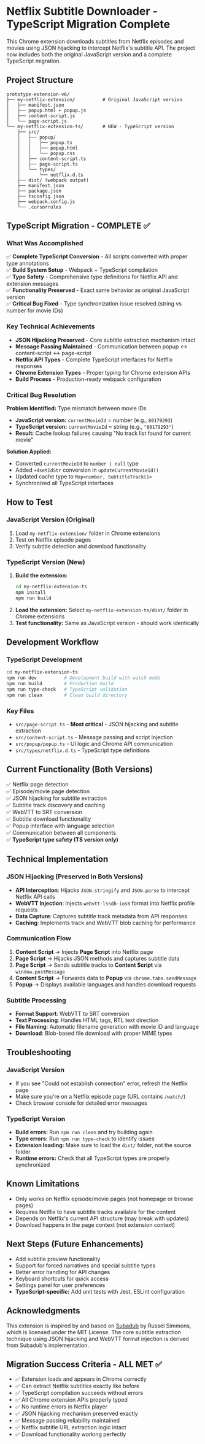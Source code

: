 # Netflix Subtitle Downloader - TypeScript Migration Complete

This Chrome extension downloads subtitles from Netflix episodes and movies using JSON hijacking to intercept Netflix's subtitle API. The project now includes both the original JavaScript version and a complete TypeScript migration.

## Project Structure

```
prototype-extension-v6/
├── my-netflix-extension/          # Original JavaScript version
│   ├── manifest.json
│   ├── popup.html + popup.js
│   ├── content-script.js
│   └── page-script.js
└── my-netflix-extension-ts/       # NEW - TypeScript version
    ├── src/
    │   ├── popup/
    │   │   ├── popup.ts
    │   │   ├── popup.html
    │   │   └── popup.css
    │   ├── content-script.ts
    │   ├── page-script.ts
    │   └── types/
    │       └── netflix.d.ts
    ├── dist/ (webpack output)
    ├── manifest.json
    ├── package.json
    ├── tsconfig.json
    ├── webpack.config.js
    └── .cursorrules
```

## TypeScript Migration - COMPLETE ✅

### What Was Accomplished

✅ **Complete TypeScript Conversion** - All scripts converted with proper type annotations  
✅ **Build System Setup** - Webpack + TypeScript compilation  
✅ **Type Safety** - Comprehensive type definitions for Netflix API and extension messages  
✅ **Functionality Preserved** - Exact same behavior as original JavaScript version  
✅ **Critical Bug Fixed** - Type synchronization issue resolved (string vs number for movie IDs)  

### Key Technical Achievements

- **JSON Hijacking Preserved** - Core subtitle extraction mechanism intact
- **Message Passing Maintained** - Communication between popup ↔ content-script ↔ page-script
- **Netflix API Types** - Complete TypeScript interfaces for Netflix responses
- **Chrome Extension Types** - Proper typing for Chrome extension APIs
- **Build Process** - Production-ready webpack configuration

### Critical Bug Resolution

**Problem Identified:** Type mismatch between movie IDs
- **JavaScript version:** `currentMovieId` = number (e.g., `80179293`)
- **TypeScript version:** `currentMovieId` = string (e.g., `"80179293"`)
- **Result:** Cache lookup failures causing "No track list found for current movie"

**Solution Applied:**
- Converted `currentMovieId` to `number | null` type
- Added `+dsetIdStr` conversion in `updateCurrentMovieId()`
- Updated cache type to `Map<number, SubtitleTrack[]>`
- Synchronized all TypeScript interfaces

## How to Test

### JavaScript Version (Original)
1. Load `my-netflix-extension/` folder in Chrome extensions
2. Test on Netflix episode pages
3. Verify subtitle detection and download functionality

### TypeScript Version (New)
1. **Build the extension:**
   ```bash
   cd my-netflix-extension-ts
   npm install
   npm run build
   ```
2. **Load the extension:** Select `my-netflix-extension-ts/dist/` folder in Chrome extensions
3. **Test functionality:** Same as JavaScript version - should work identically

## Development Workflow

### TypeScript Development
```bash
cd my-netflix-extension-ts
npm run dev          # Development build with watch mode
npm run build        # Production build
npm run type-check   # TypeScript validation
npm run clean        # Clean build directory
```

### Key Files
- `src/page-script.ts` - **Most critical** - JSON hijacking and subtitle extraction
- `src/content-script.ts` - Message passing and script injection
- `src/popup/popup.ts` - UI logic and Chrome API communication
- `src/types/netflix.d.ts` - TypeScript type definitions

## Current Functionality (Both Versions)

✅ Netflix page detection  
✅ Episode/movie page detection  
✅ JSON hijacking for subtitle extraction  
✅ Subtitle track discovery and caching  
✅ WebVTT to SRT conversion  
✅ Subtitle download functionality  
✅ Popup interface with language selection  
✅ Communication between all components  
✅ **TypeScript type safety (TS version only)**  

## Technical Implementation

### JSON Hijacking (Preserved in Both Versions)
- **API Interception**: Hijacks `JSON.stringify` and `JSON.parse` to intercept Netflix API calls
- **WebVTT Injection**: Injects `webvtt-lssdh-ios8` format into Netflix profile requests
- **Data Capture**: Captures subtitle track metadata from API responses
- **Caching**: Implements track and WebVTT blob caching for performance

### Communication Flow
1. **Content Script** → Injects **Page Script** into Netflix page
2. **Page Script** → Hijacks JSON methods and captures subtitle data
3. **Page Script** → Sends subtitle tracks to **Content Script** via `window.postMessage`
4. **Content Script** → Forwards data to **Popup** via `chrome.tabs.sendMessage`
5. **Popup** → Displays available languages and handles download requests

### Subtitle Processing
- **Format Support**: WebVTT to SRT conversion
- **Text Processing**: Handles HTML tags, RTL text direction
- **File Naming**: Automatic filename generation with movie ID and language
- **Download**: Blob-based file download with proper MIME types

## Troubleshooting

### JavaScript Version
- If you see "Could not establish connection" error, refresh the Netflix page
- Make sure you're on a Netflix episode page (URL contains `/watch/`)
- Check browser console for detailed error messages

### TypeScript Version
- **Build errors:** Run `npm run clean` and try building again
- **Type errors:** Run `npm run type-check` to identify issues
- **Extension loading:** Make sure to load the `dist/` folder, not the source folder
- **Runtime errors:** Check that all TypeScript types are properly synchronized

## Known Limitations

- Only works on Netflix episode/movie pages (not homepage or browse pages)
- Requires Netflix to have subtitle tracks available for the content
- Depends on Netflix's current API structure (may break with updates)
- Download happens in the page context (not extension context)

## Next Steps (Future Enhancements)

- Add subtitle preview functionality
- Support for forced narratives and special subtitle types
- Better error handling for API changes
- Keyboard shortcuts for quick access
- Settings panel for user preferences
- **TypeScript-specific:** Add unit tests with Jest, ESLint configuration

## Acknowledgments

This extension is inspired by and based on [Subadub](https://github.com/colingogogo/subadub) by Russel Simmons, which is licensed under the MIT License. The core subtitle extraction technique using JSON hijacking and WebVTT format injection is derived from Subadub's implementation.

## Migration Success Criteria - ALL MET ✅

- ✅ Extension loads and appears in Chrome correctly
- ✅ Can extract Netflix subtitles exactly like before
- ✅ TypeScript compilation succeeds without errors
- ✅ All Chrome extension APIs properly typed
- ✅ No runtime errors in Netflix player
- ✅ JSON hijacking mechanism preserved exactly
- ✅ Message passing reliability maintained
- ✅ Netflix subtitle URL extraction logic intact
- ✅ Download functionality working perfectly
